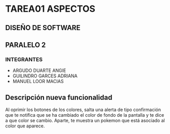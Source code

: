# TAREA01 ASPECTOS

## DISEÑO DE SOFTWARE
## PARALELO 2
### INTEGRANTES

- ARGUDO DUARTE ANGIE
- GUILINDRO GARCES ADRIANA
- MANUEL LOOR MACIAS

## Descripción nueva funcionalidad
Al oprimir los botones de los colores, salta una alerta de tipo confirmación que te notifica que se ha cambiado el color de fondo de la pantalla y te dice a que color se cambio. 
Aparte, te muestra un pokemon que está asociado al color que aparece.
